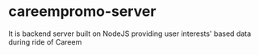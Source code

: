 # careempromo-server
It is backend server built on NodeJS providing user interests' based data during ride of Careem
